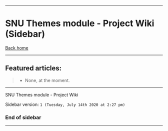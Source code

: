 
***

# SNU Themes module - Project Wiki (Sidebar)

[Back home](https://github.com/seanpm2001/SNU_Themes/wiki/)

***

## Featured articles:

> * None, at the moment.

***

SNU Themes module - Project Wiki

Sidebar version: `1 (Tuesday, July 14th 2020 at 2:27 pm)`

### End of sidebar

***
